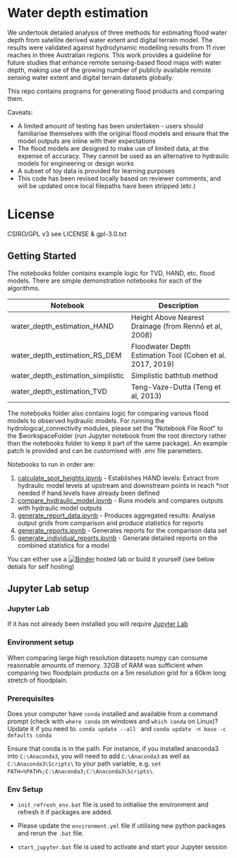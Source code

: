 # Water depth estimation

We undertook detailed analysis of three methods for estimating flood water depth from satellite derived water extent and digital terrain model. The results were validated against hydrodynamic modelling results from 11 river reaches in three Australian regions. This work provides a guideline for future studies that enhance remote sensing-based flood maps with water depth, making use of the growing number of publicly available remote sensing water extent and digital terrain datasets globally. 

This repo contains programs for generating flood products and comparing them.

Caveats: 
* A limited amount of testing has been undertaken - users should familiarise themselves with the original flood models and ensure that the model outputs are inline with their expectations
* The flood models are designed to make use of limited data, at the expense of accuracy. They cannot be used as an alternative to hydraulic models for engineering or design works
* A subset of toy data is provided for learning purposes
* This code has been revised locally based on reviewer comments, and will be updated once local filepaths have been stripped (etc.)

# License
CSIRO/GPL v3 see LICENSE & gpl-3.0.txt



## Getting Started

The notebooks folder contains example logic for TVD, HAND, etc. flood models. There are simple demonstration notebooks for each of the algorithms.

| Notebook | Description |
|---|---|
| water_depth_estimation_HAND | Height Above Nearest Drainage (from Rennó et al, 2008)|
| water_depth_estimation_RS_DEM | Floodwater Depth Estimation Tool (Cohen et al. 2017, 2019)|
| water_depth_estimation_simplistic | Simplistic bathtub method |
| water_depth_estimation_TVD | Teng-Vaze-Dutta (Teng et al, 2013)|

The notebooks folder also contains logic for comparing various flood models to observed hydraulic models. For running the hydrological_connectivity modules, please set the "Notebook File Root" to the $workspaceFolder (run Jupyter notebook from the root directory rather than the notebooks folder to keep it part of the same package). An example patch is provided and can be customised with .env file parameters.

Notebooks to run in order are:

1. [calculate_spot_heights.ipynb](./notebooks/calculate_spot_heights.ipynb) - Establishes HAND levels: Extract from hydraulic model levels at upstream and downstream points in reach *not needed if hand levels have already been defined
2. [compare_hydraulic_model.ipynb](./notebooks/compare_hydraulic_model.ipynb) - Runs models and compares outputs with hydraulic model outputs
3. [generate_report_data.ipynb](./notebooks/generate_report_data.ipynb) - Produces aggregated results: Analyse output grids from comparison and produce statistics for reports
4. [generate_reports.ipynb](./notebooks/generate_reports.ipynb) - Generates reports for the comparison data set
5. [generate_individual_reports.ipynb](./notebooks/generate_individual_reports.ipynb) - Generate detailed reports on the combined statistics for a model

You can either use a [![Binder](https://mybinder.org/badge_logo.svg)](https://mybinder.org/v2/gh/csiro-hydroinformatics/water-depth-estimation/HEAD) hosted lab or build it yourself (see below detials for self hosting)

## Jupyter Lab setup

### Jupyter Lab

If it has not already been installed you will require [Jupyter Lab](https://jupyterlab.readthedocs.io/en/stable/)

### Environment setup
When comparing large high resolution datasets numpy can consume reasonable amounts of memory. 32GB of RAM was sufficient when comparing two floodplain products on a 5m resolution grid for a 60km long stretch of floodplain.

### Prerequisites
Does your computer have `conda` installed and available from a command prompt (check with `where conda` on windows and `which conda` on Linux)? Update it if you need to. ```conda update --all ``` and ```conda update -n base -c defaults conda```

Ensure that conda is in the path. For instance, if you installed anaconda3 into ```C:\Anaconda3```, you will need to add ```C:\Anaconda3``` as well as ```C:\Anaconda3\Scripts\``` to your path variable, e.g. ```set PATH=%PATH%;C:\Anaconda3;C:\Anaconda3\Scripts\```.

### Env Setup
- ```init_refresh_env.bat``` file is used to initialise the environment and refresh it if packages are added.  
- Please update the ```environment.yml``` file if utilising new python packages and rerun the ```.bat``` file.

- ```start_jupyter.bat``` file is used to activate and start your Jupyter session
